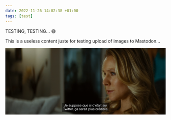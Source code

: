 ```yaml
---
date: 2022-11-26 14:02:38 +01:00
tags: [test]
---
```


TESTING, TESTING… 😅

This is a useless content juste for testing upload of images to Mastodon…

![Screencap of Scream 4 movie with a French subtitle saying "je suppose que si c'était sur Twitter, ça serait plus crédible"](twitter-scream-4.png)
